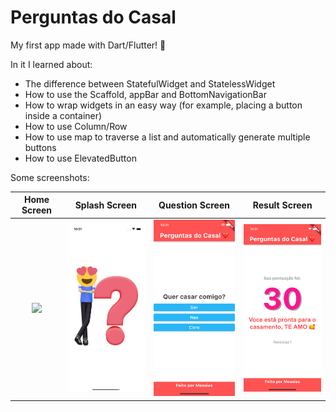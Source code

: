 # Perguntas do Casal

My first app made with Dart/Flutter! 🚀

In it I learned about:
* The difference between StatefulWidget and StatelessWidget
* How to use the Scaffold, appBar and BottomNavigationBar
* How to wrap widgets in an easy way (for example, placing a button inside a container)
* How to use Column/Row
* How to use map to traverse a list and automatically generate multiple buttons
* How to use ElevatedButton

Some screenshots:

Home Screen                | Splash Screen             | Question Screen           | Result Screen
:-------------------------:|:-------------------------:|:-------------------------:|:-------------------------:
<img src="https://github.com/soumessias/flutter_learning_01/blob/master/screenshots/01.png" width="200">  |  <img src="https://github.com/soumessias/flutter_learning_01/blob/master/screenshots/02.png" width="200"> | <img src="https://github.com/soumessias/flutter_learning_01/blob/master/screenshots/03.png" width="200"> | <img src="https://github.com/soumessias/flutter_learning_01/blob/master/screenshots/04.png" width="200">
